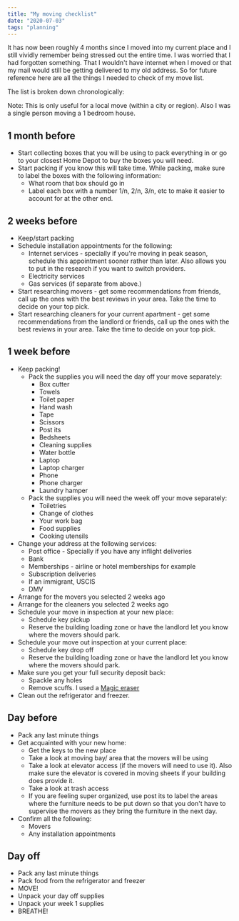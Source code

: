 ```yaml
---
title: "My moving checklist"
date: "2020-07-03"
tags: "planning"
---
```


It has now been roughly 4 months since I moved into my current place and I still vividly remember being stressed out the entire time. I was worried that I had forgotten something. That I wouldn't have internet when I moved or that my mail would still be getting delivered to my old address. So for future reference here are all the things I needed to check of my move list. 

The list is broken down chronologically:

Note: This is only useful for a local move (within a city or region). Also I was a single person moving a 1 bedroom house.

## 1 month before
- Start collecting boxes that you will be using to pack everything in or go to your closest Home Depot to buy the boxes you will need. 
- Start packing if you know this will take time. While packing, make sure to label the boxes with the following information:
  - What room that box should go in
  - Label each box with a number 1/n, 2/n, 3/n, etc to make it easier to account for at the other end. 

## 2 weeks before
- Keep/start packing
- Schedule installation appointments for the following:
  - Internet services - specially if you're moving in peak season, schedule this appointment sooner rather than later. Also allows you to put in the research if you want to switch providers.
  - Electricity services
  - Gas services (if separate from above.)
- Start researching movers - get some recommendations from friends, call up the ones with the best reviews in your area. Take the time to decide on your top pick.
- Start researching cleaners for your current apartment - get some recommendations from the landlord or friends, call up the ones with the best reviews in your area. Take the time to decide on your top pick.

## 1 week before
- Keep packing!
  - Pack the supplies you will need the day off your move separately:
    - Box cutter
    - Towels
    - Toilet paper
    - Hand wash
    - Tape
    - Scissors
    - Post its
    - Bedsheets
    - Cleaning supplies
    - Water bottle
    - Laptop 
    - Laptop charger
    - Phone
    - Phone charger
    - Laundry hamper
  - Pack the supplies you will need the week off your move separately:
    - Toiletries
    - Change of clothes
    - Your work bag
    - Food supplies
    - Cooking utensils
- Change your address at the following services:
  - Post office - Specially if you have any inflight deliveries
  - Bank
  - Memberships - airline or hotel memberships for example
  - Subscription deliveries
  - If an immigrant, USCIS
  - DMV
- Arrange for the movers you selected 2 weeks ago
- Arrange for the cleaners you selected 2 weeks ago
- Schedule your move in inspection at your new place:
  - Schedule key pickup
  - Reserve the building loading zone or have the landlord let you know where the movers should park.
- Schedule your move out inspection at your current place:
  - Schedule key drop off
  - Reserve the building loading zone or have the landlord let you know where the movers should park.
- Make sure you get your full security deposit back:
  - Spackle any holes
  - Remove scuffs. I used a [Magic eraser](https://www.mrclean.com/en-us/shop-products/magic-erasers)
- Clean out the refrigerator and freezer.

## Day before
- Pack any last minute things
- Get acquainted with your new home:
  - Get the keys to the new place
  - Take a look at moving bay/ area that the movers will be using
  - Take a look at elevator access (if the movers will need to use it). Also make sure the elevator is covered in moving sheets if your building does provide it.
  - Take a look at trash access
  - If you are feeling super organized, use post its to label the areas where the furniture needs to be put down so that you don't have to supervise the movers as they bring the furniture in the next day. 
- Confirm all the following:
  - Movers
  - Any installation appointments

## Day off
- Pack any last minute things
- Pack food from the refrigerator and freezer
- MOVE!
- Unpack your day off supplies
- Unpack your week 1 supplies
- BREATHE!